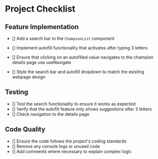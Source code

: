 # Project Checklist

## Feature Implementation
- [] Add a search bar to the `ChampionList` component
- [] Implement autofill functionality that activates after typing 3 letters


- [] Ensure that clicking on an autofilled value navigates to the champion details page
use useNavigate 
- [] Style the search bar and autofill dropdown to match the existing webpage design

## Testing
- [] Test the search functionality to ensure it works as expected
- [] Verify that the autofill feature only shows suggestions after 3 letters
- [] Check navigation to the details page

## Code Quality
- [] Ensure the code follows the project's coding standards
- [] Remove any console logs or unused code
- [] Add comments where necessary to explain complex logic
